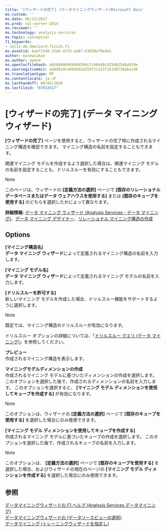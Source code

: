 ```yaml
---
title: '[ウィザードの完了] (データマイニングウィザード)Microsoft Docs'
ms.custom: ''
ms.date: 06/13/2017
ms.prod: sql-server-2014
ms.reviewer: ''
ms.technology: analysis-services
ms.topic: conceptual
f1_keywords:
- sql12.dm.dmwizard.finish.f1
ms.assetid: 6aef1548-35eb-42fd-ae87-63650a79eda1
author: minewiskan
ms.author: owend
ms.openlocfilehash: eb5b040099494659dc7c98e98c925d025dbd439e
ms.sourcegitcommit: ad4d92dce894592a259721a1571b1d8736abacdb
ms.translationtype: MT
ms.contentlocale: ja-JP
ms.lasthandoff: 08/04/2020
ms.locfileid: "87633517"
---
```

# <a name="completing-the-wizard-data-mining-wizard"></a>[ウィザードの完了] (データ マイニング ウィザード)
  **[ウィザードの完了]** ページを使用すると、ウィザードの完了時に作成されるマイニング構造を確認できます。 マイニング構造の名前を設定することもできます。  
  
 関連マイニング モデルを作成するよう選択した場合は、関連マイニング モデルの名前を設定することも、ドリルスルーを有効にすることもできます。  
  
> [!NOTE]  
>  このページは、ウィザードの **[定義方法の選択]** ページで **[既存のリレーショナル データベースまたはデータ ウェアハウスを使用する]** または **[既存のキューブを使用する]** のどちらを選択したかによって異なります。  
  
 **詳細情報:** [データ マイニング ウィザード (Analysis Services - データ マイニング)](data-mining/data-mining-wizard-analysis-services-data-mining.md)、[データ マイニング デザイナー](data-mining/data-mining-designer.md)、[リレーショナル マイニング構造の作成](data-mining/create-a-relational-mining-structure.md)  
  
## <a name="options"></a>Options  
 **[マイニング構造名]**  
 **データ マイニング ウィザード**によって定義されるマイニング構造の名前を入力します。  
  
 **[マイニング モデル名]**  
 **データ マイニング ウィザード**によって定義されるマイニング モデルの名前を入力します。  
  
 **[ドリルスルーを許可する]**  
 新しいマイニング モデルを作成した場合、ドリルスルー機能をサポートするように選択します。  
  
> [!NOTE]  
>  既定では、マイニング構造のドリルスルーが有効になります。  
  
 ドリルスルー オプションの詳細については、「[ドリルスルー クエリ (データ マイニング)](data-mining/drillthrough-queries-data-mining.md)」を参照してください。  
  
 **プレビュー**  
 作成されるマイニング構造を表示します。  
  
 **マイニングモデルディメンションの作成**  
 作成されるマイニング モデルに基づいたディメンションの作成を選択します。 このオプションを選択した後で、作成されるディメンションの名前を入力します。 このオプションを選択すると、 **[マイニング モデル ディメンションを使用してキューブを作成する]** が有効になります。  
  
> [!NOTE]  
>  このオプションは、ウィザードの **[定義方法の選択]** ページで **[既存のキューブを使用する]** を選択した場合にのみ使用できます。  
  
 **[マイニング モデル ディメンションを使用してキューブを作成する]**  
 作成されるマイニング モデルに基づいたキューブの作成を選択します。 このオプションを選択した後で、作成されるキューブの名前を入力します。  
  
> [!NOTE]  
>  このオプションは、 **[定義方法の選択]** ページで **[既存のキューブを使用する]** を選択した場合、およびウィザードの現在のページの **[マイニング モデル ディメンションを作成する]** を選択した場合にのみ使用できます。  
  
## <a name="see-also"></a>参照  
 [データマイニングウィザードの F1 ヘルプ &#40;Analysis Services データマイニング&#41;](data-mining-wizard-f1-help-analysis-services-data-mining.md)   
 [データマイニングウィザードの &#40;データソースビューの選択&#41;](select-data-source-view-data-mining-wizard.md)   
 [データマイニング &#40;トレーニングウィザードを指定し&#41;](specify-the-training-data-data-mining-wizard.md)  
  
  
